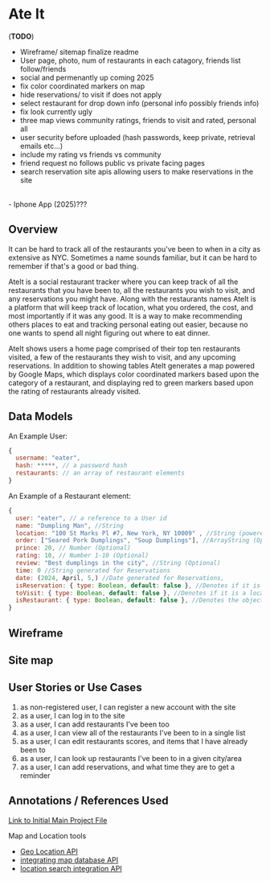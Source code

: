 # Ate It

(__TODO__)
- Wireframe/ sitemap  finalize readme
- User page, photo, num of restaurants in each catagory, friends list follow/friends
- social and permenantly up coming 2025
- fix color coordinated markers on map
- hide reservations/ to visit if does not apply
- select restaurant for drop down info (personal info possibly friends info)
- fix look currently ugly
- three map views community ratings, friends to visit and rated, personal all
- user security before uploaded (hash passwords, keep private, retrieval emails etc...)
- include my rating vs friends vs community 
- friend request no follows public vs private facing pages
- search reservation site apis allowing users to make reservations in the site  

<br> 
- Iphone App (2025)???


## Overview

It can be hard to track all of the restaurants you've been to when in a city as extensive as NYC. Sometimes a name sounds familiar, but it can be hard to remember if that's a good or bad thing. 

AteIt is a social restaurant tracker where you can keep track of all the restaurants that you have been to, all the restaurants you wish to visit, and any reservations you might have. Along with the restaurants names AteIt is a platform that will keep track of location, what you ordered, the cost, and most importantly if it was any good. It is a way to make recommending others places to eat and tracking personal eating out easier, because no one wants to spend all night figuring out where to eat dinner. 

AteIt shows users a home page comprised of their top ten restaurants visited, a few of the restaurants they wish to visit, and any upcoming reservations. In addition to showing tables AteIt generates a map powered by Google Maps, which displays color coordinated markers based upon the category of a restaurant, and displaying red to green markers based upon the rating of restaurants already visited. 


## Data Models


An Example User:

```javascript
{
  username: "eater",
  hash: *****, // a password hash
  restaurants: // an array of restaurant elements
}
```

An Example of a Restaurant element:

```javascript
{
  user: "eater", // a reference to a User id 
  name: "Dumpling Man", //String
  location: "100 St Marks Pl #7, New York, NY 10009" , //String (powered by GoogleMaps API)
  order: ["Seared Pork Dumplings", "Soup Dumplings"], //ArrayString (Optional)
  prince: 20, // Number (Optional)
  rating: 10, // Number 1-10 (Optional)
  review: "Best dumplings in the city", //String (Optional)
  time: 0 //String generated for Reservations
  date: (2024, April, 5,) //Date generated for Reservations,
  isReservation: { type: Boolean, default: false }, //Denotes if it is a reservation
  toVisit: { type: Boolean, default: false }, //Denotes if it is a location not yet visited
  isRestaurant: { type: Boolean, default: false }, //Denotes the object is a Restaurant type
}
````

## Wireframe






## Site map



## User Stories or Use Cases


1. as non-registered user, I can register a new account with the site
2. as a user, I can log in to the site
3. as a user, I can add restaurants I've been too
4. as a user, I can view all of the restaurants I've been to in a single list
5. as a user, I can edit restaurants scores, and items that I have already been to
6. as a user, I can look up restaurants I've been to in a given city/area
7. as a user, I can add reservations, and what time they are to get a reminder





## Annotations / References Used

[Link to Initial Main Project File](https://github.com/nyu-csci-ua-0467-001-002-spring-2024/final-project-ericemmendorfer/blob/272d8ab0b04b4545daf87b7117bf2cf44769c5bb/app.mjs) 

Map and Location tools  
  - [Geo Location API](https://developers.google.com/maps/documentation/geolocation/overview)  
  - [integrating map database API](https://developers.google.com/maps/documentation/datasets)  
  - [location search integration API](https://developers.google.com/maps/documentation)



